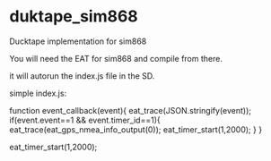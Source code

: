 # duktape_sim868
Ducktape implementation for sim868

You will need the EAT for sim868 and compile from there.

it will autorun the index.js file in the SD.

simple index.js:

function event_callback(event){
	eat_trace(JSON.stringify(event));
	if(event.event==1 && event.timer_id==1){
		eat_trace(eat_gps_nmea_info_output(0));
		eat_timer_start(1,2000);
	}
}

eat_timer_start(1,2000);
